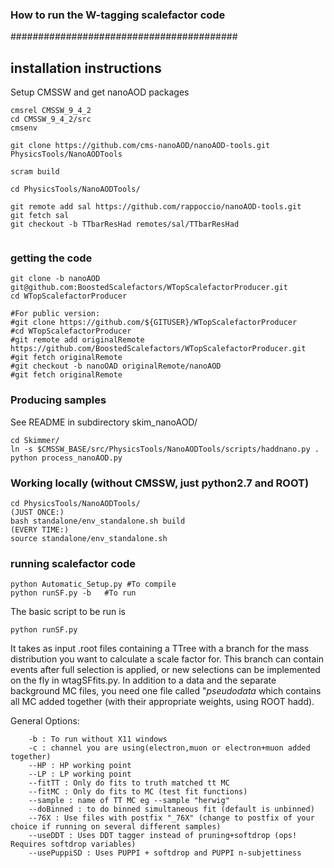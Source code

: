 
### How to run the W-tagging scalefactor code ###
#########################################

## installation instructions
Setup CMSSW and get nanoAOD packages
```
cmsrel CMSSW_9_4_2
cd CMSSW_9_4_2/src
cmsenv

git clone https://github.com/cms-nanoAOD/nanoAOD-tools.git PhysicsTools/NanoAODTools

scram build

cd PhysicsTools/NanoAODTools/

git remote add sal https://github.com/rappoccio/nanoAOD-tools.git
git fetch sal
git checkout -b TTbarResHad remotes/sal/TTbarResHad


```

### getting the code

```
git clone -b nanoAOD git@github.com:BoostedScalefactors/WTopScalefactorProducer.git
cd WTopScalefactorProducer

#For public version:
#git clone https://github.com/${GITUSER}/WTopScalefactorProducer 
#cd WTopScalefactorProducer
#git remote add originalRemote https://github.com/BoostedScalefactors/WTopScalefactorProducer.git
#git fetch originalRemote
#git checkout -b nanoOAD originalRemote/nanoAOD
#git fetch originalRemote

```
### Producing samples

See README in subdirectory skim_nanoAOD/
```
cd Skimmer/
ln -s $CMSSW_BASE/src/PhysicsTools/NanoAODTools/scripts/haddnano.py .
python process_nanoAOD.py
```

### Working locally (without CMSSW, just python2.7 and ROOT)
```
cd PhysicsTools/NanoAODTools/
(JUST ONCE:)
bash standalone/env_standalone.sh build
(EVERY TIME:)
source standalone/env_standalone.sh
```

### running scalefactor code

```
python Automatic_Setup.py #To compile
python runSF.py -b   #To run
```

The basic script to be run is 

```
python runSF.py
```
It takes as input .root files containing a TTree with a branch for the mass distribution you want to calculate a scale factor for. This branch can contain events after full selection is applied, or new selections can be implemented on the fly in wtagSFfits.py. In addition to a data and the separate background MC files, you need one file called "*pseudodata* which contains all MC added together (with their appropriate weights, using ROOT hadd).

   
   General Options:
```
    -b : To run without X11 windows
    -c : channel you are using(electron,muon or electron+muon added together)
    --HP : HP working point
    --LP : LP working point
    --fitTT : Only do fits to truth matched tt MC
    --fitMC : Only do fits to MC (test fit functions)
    --sample : name of TT MC eg --sample "herwig"
    --doBinned : to do binned simultaneous fit (default is unbinned)
    --76X : Use files with postfix "_76X" (change to postfix of your choice if running on several different samples)
    --useDDT : Uses DDT tagger instead of pruning+softdrop (ops! Requires softdrop variables)
    --usePuppiSD : Uses PUPPI + softdrop and PUPPI n-subjettiness
```
